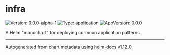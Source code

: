 # infra

![Version: 0.0.0-alpha-1](https://img.shields.io/badge/Version-0.0.0--alpha--1-informational?style=flat-square) ![Type: application](https://img.shields.io/badge/Type-application-informational?style=flat-square) ![AppVersion: 0.0.0](https://img.shields.io/badge/AppVersion-0.0.0-informational?style=flat-square)

A Helm "monochart" for deploying common application patterns

----------------------------------------------
Autogenerated from chart metadata using [helm-docs v1.12.0](https://github.com/norwoodj/helm-docs/releases/v1.12.0)

